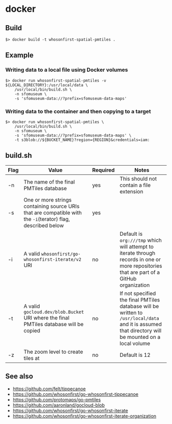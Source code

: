 # docker

## Build

```
$> docker build -t whosonfirst-spatial-pmtiles .
```

## Example

### Writing data to a local file using Docker volumes

```
$> docker run whosonfirst-spatial-pmtiles -v ${LOCAL_DIRECTORY}:/usr/local/data \   
	/usr/local/bin/build.sh \
	-n sfomuseum \
	-s 'sfomuseum-data://?prefix=sfomuseum-data-maps'
```

### Writing data to the container and then copying to a target

```
$> docker run whosonfirst-spatial-pmtiles \
	/usr/local/bin/build.sh \
	-n sfomuseum \
	-s 'sfomuseum-data://?prefix=sfomuseum-data-maps' \
	-t s3blob://${BUCKET_NAME}?region={REGION}&credentials=iam:
```

## build.sh

| Flag | Value | Required | Notes |
| --- | --- | --- | --- |
| -n | The name of the final PMTiles database | yes | This should not contain a file extension |
| -s | One or more strings containing source URIs that are compatible with the `-i`(terator) flag, described below | yes | |
| -i | A valid `whosonfirst/go-whosonfirst-iterate/v2` URI | no | Default is `org:///tmp` which will attempt to iterate through records in one or more repositories that are part of a GitHub organization |
| -t | A valid `gocloud.dev/blob.Bucket` URI where the final PMTiles database will be copied | no | If not specified the final PMTiles database will be written to `/usr/local/data` and it is assumed that directory will be mounted on a local volume |
| -z | The zoom level to create tiles at | no | Default is 12 |

## See also

* https://github.com/felt/tippecanoe
* https://github.com/whosonfirst/go-whosonfirst-tippecanoe
* https://github.com/protomaps/go-pmtiles
* https://github.com/aaronland/gocloud-blob
* https://github.com/whosonfirst/go-whosonfirst-iterate
* https://github.com/whosonfirst/go-whosonfirst-iterate-organization